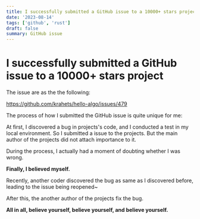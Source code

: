 ```yaml
---
title: I successfully submitted a GitHub issue to a 10000+ stars project
date: '2023-08-14'
tags: ['github', 'rust']
draft: false
summary: GitHub issue
---
```


# I successfully submitted a GitHub issue to a 10000+ stars project

The issue are as the the following:

https://github.com/krahets/hello-algo/issues/479

The process of how I submitted the GitHub issue is quite unique for me:

At first, I discovered a bug in projects's code, and I conducted a test in my local environment. So I submitted a issue to the projects. But the main author of the projects did not attach importance to it.

During the process, I actually had a moment of doubting whether I was wrong.

**Finally, I believed myself.**

Recently, another coder discovered the bug as same as I discovered before, leading to the issue being reopened~

After this, the another author of the projects fix the bug.

**All in all, believe yourself, believe yourself, and believe yourself.**
